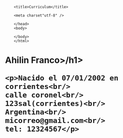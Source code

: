 <DOCTIPE html>
	<html>
	<head>

		<title>Curriculum</title> 

		<meta charset"utf-8" />

		</head>
		<body> 

		</body>
		</html>

<h1>Ahilin Franco>/h1> 

	<p>Nacido el 07/01/2002 en corrientes<br/>
	calle coronel<br/>
	123sal(corrientes)<br/>
	Argentina<br/>
	micorreo@gmail.com<br/>
	tel: 12324567</p>
